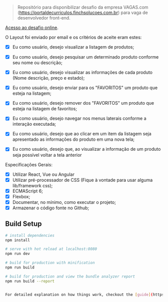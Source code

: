 > Repositório para disponibilizar desafio da empresa VAGAS.com (https://portaldecurriculos.finchsolucoes.com.br) para vaga de desenvolvedor front-end.

[Acesso ao desafio online](https://desafio-finch-mm.herokuapp.com ).

O Layout foi enviado por email e os critérios de aceite eram estes:

- [X] Eu como usuário, desejo visualizar a listagem de produtos;
- [X] Eu como usuário, desejo pesquisar um determinado produto conforme seu nome ou descrição;
- [X] Eu como usuário, desejo visualizar as informações de cada produto (Nome descrição, preço e estado);
- [X] Eu como usuário, desejo enviar para os "FAVORITOS" um produto que esteja na listagem;
- [X] Eu como usuário, desejo remover dos "FAVORITOS" um produto que esteja na listagem de favoritos;
- [X] Eu como usuário, desejo navegar nos menus laterais conforme a interação executada;
- [X] Eu como usuário, desejo que ao clicar em um item da listagem seja apresentado as informações do produto em uma nova tela;
- [X] Eu como usuário, desejo que, ao visualizar a informação de um produto seja possível voltar a tela anterior




Especificações Gerais:

- [X] Utilizar React, Vue ou Angular
- [X] Utilizar pré-processador de CSS (Fique à vontade para usar alguma lib/framework css);
- [X] ECMAScript 6;
- [X] Flexbox;
- [X] Documentar, no mínimo, como executar o projeto;
- [X] Armazenar o código fonte no Github;

## Build Setup

``` bash
# install dependencies
npm install

# serve with hot reload at localhost:8080
npm run dev

# build for production with minification
npm run build

# build for production and view the bundle analyzer report
npm run build --report


For detailed explanation on how things work, checkout the [guide](https://pt-br.reactjs.org/docs/create-a-new-react-app.html)
